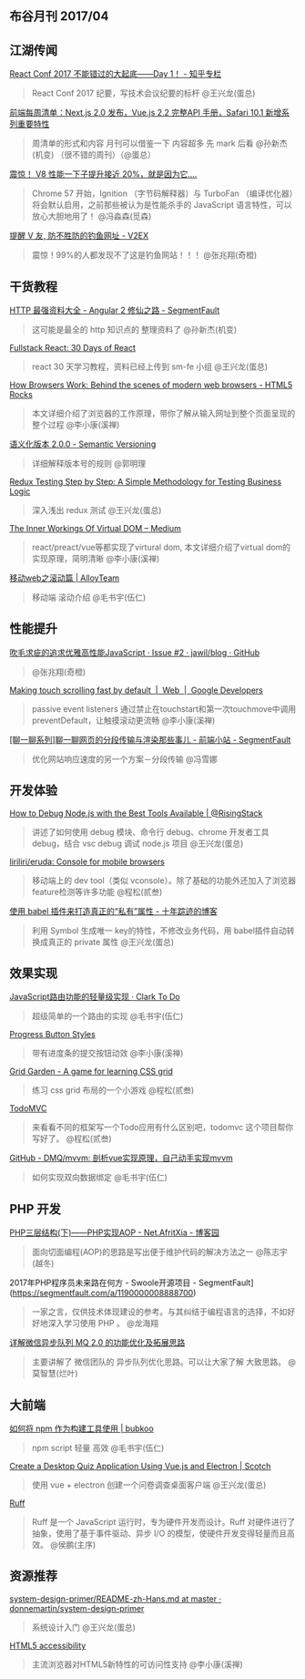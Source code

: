 
布谷月刊 2017/04
----

## 江湖传闻

[React Conf 2017 不能错过的大起底——Day 1！ - 知乎专栏](https://zhuanlan.zhihu.com/p/26172177)
>React Conf 2017 纪要，写技术会议纪要的标杆 @王兴龙(蛋总)

[前端每周清单：Next.js 2.0 发布，Vue.js 2.2 完整API 手册，Safari 10.1 新增系列重要特性](https://mp.weixin.qq.com/s?__biz=MzIwNjQwMzUwMQ==&mid=2247485121&idx=1&sn=65aa5d2d9ef2c437e3028bb2be13c52b&chksm=97236403a054ed155506bd7430c2e0ae2564ac5880ba6c072fe92a2459ced31450eff8842a8e&scene=0&key=ea19e5af7de911be3a3750a3de58d6e9cfcff2ccc924564eaf65e)
>周清单的形式和内容 月刊可以借鉴一下 内容超多 先 mark 后看 @孙新杰(机变) （很不错的周刊）（@蛋总）

[震惊！ V8 性能一下子提升接近 20%，就是因为它....](https://mp.weixin.qq.com/s?__biz=MzI0MzA3MDQ2OA==&mid=2660173109&idx=1&sn=fd11aa3e626cc345298ed20ab9bd3984&chksm=f209065ec57e8f486a48a28a689916fd9a512f24bbe3ded290b7a6a6bbd14fba81d3b6cf7914&scene=0&key=39566cd8878fffa9d0869aa584884f7d941212036807708a67238)
>Chrome 57 开始，Ignition （字节码解释器）与 TurboFan （编译优化器）将会默认启用，之前那些被认为是性能杀手的 JavaScript 语言特性，可以放心大胆地用了！ @冯淼森(觅森)

[提醒 V 友, 防不胜防的钓鱼网址 - V2EX](https://www.v2ex.com/t/355174?p=1)
>震惊！99%的人都发现不了这是钓鱼网站！！！ @张兆翔(奇橙)

## 干货教程

[HTTP 最强资料大全 - Angular 2 修仙之路 - SegmentFault](https://segmentfault.com/a/1190000008900299)
>这可能是最全的 http 知识点的 整理资料了 @孙新杰(机变)

[Fullstack React: 30 Days of React](https://www.fullstackreact.com/30-days-of-react/)
>react 30 天学习教程，资料已经上传到 sm-fe 小组 @王兴龙(蛋总)

[How Browsers Work: Behind the scenes of modern web browsers - HTML5 Rocks](https://www.html5rocks.com/en/tutorials/internals/howbrowserswork/)
>本文详细介绍了浏览器的工作原理，带你了解从输入网址到整个页面呈现的整个过程 @李小康(溪禅)

[语义化版本 2.0.0 - Semantic Versioning](http://semver.org/lang/zh-CN/)
>详细解释版本号的规则 @郭明理

[Redux Testing Step by Step: A Simple Methodology for Testing Business Logic](https://medium.com/@talkol/redux-testing-step-by-step-a-simple-methodology-for-testing-business-logic-8901670756ce)
>深入浅出 redux 测试 @王兴龙(蛋总)

                
[The Inner Workings Of Virtual DOM – Medium](https://medium.com/@rajaraodv/the-inner-workings-of-virtual-dom-666ee7ad47cf)
>react/preact/vue等都实现了virtural dom, 本文详细介绍了virtual dom的实现原理，简明清晰 @李小康(溪禅)
                
[移动web之滚动篇 | AlloyTeam](http://www.alloyteam.com/2017/04/secrets-of-mobile-web-scroll-bars-and-drop-refresh/)
>移动端 滚动介绍 @毛书宇(伍仁)

## 性能提升

[吹毛求疵的追求优雅高性能JavaScript · Issue #2 · jawil/blog · GitHub](https://github.com/jawil/blog/issues/2)
> @张兆翔(奇橙)

[Making touch scrolling fast by default  |  Web  |  Google Developers](https://developers.google.com/web/updates/2017/01/scrolling-intervention)
>passive event listeners 通过禁止在touchstart和第一次touchmove中调用preventDefault，让触摸滚动更流畅
 @李小康(溪禅)

[[聊一聊系列]聊一聊网页的分段传输与渲染那些事儿 - 前端小站 - SegmentFault](https://segmentfault.com/a/1190000005989601#articleHeader11)
>优化网站响应速度的另一个方案－分段传输 @冯雪娜



## 开发体验

[How to Debug Node.js with the Best Tools Available | @RisingStack](https://blog.risingstack.com/how-to-debug-nodej-js-with-the-best-tools-available/?utm_source=RisingStack+Engineering&utm_campaign=9e5f3a9aaa-EMAIL_CAMPAIGN_2017_04_25&utm_medium=email&utm_term=0_02a6a69990-9e5f3a9aaa-474930205)
>讲述了如何使用 debug 模块、命令行 debug、chrome 开发者工具 debug，结合 vsc debug 调试 node.js 项目 @王兴龙(蛋总)
                
[liriliri/eruda: Console for mobile browsers](https://github.com/liriliri/eruda)
>移动端上的 dev tool（类似 vconsole）。除了基础的功能外还加入了浏览器feature检测等许多功能 @程松(贰叁)

[使用 babel 插件来打造真正的“私有”属性 - 十年踪迹的博客](https://www.h5jun.com/post/babel-plugin-private.html)
>利用 Symbol 生成唯一 key的特性，不修改业务代码，用 babel插件自动转换成真正的 private 属性 @王兴龙(蛋总)

## 效果实现

[JavaScript路由功能的轻量级实现 · Clark To Do](http://clarkdo.github.io/javascript/2014/09/04/22/)
>超级简单的一个路由的实现 @毛书宇(伍仁) 

[Progress Button Styles](https://tympanus.net/Development/ProgressButtonStyles/)
>带有进度条的提交按钮动效 @李小康(溪禅)
                
[Grid Garden - A game for learning CSS grid](http://cssgridgarden.com/)
>练习 css grid 布局的一个小游戏 @程松(贰叁)

[TodoMVC](http://todomvc.com/)
>来看看不同的框架写一个Todo应用有什么区别吧，todomvc 这个项目帮你写好了。 @程松(贰叁)

[GitHub - DMQ/mvvm: 剖析vue实现原理，自己动手实现mvvm](https://github.com/DMQ/mvvm)
>如何实现双向数据绑定 @毛书宇(伍仁)

## PHP 开发

[PHP三层结构(下)——PHP实现AOP - Net.AfritXia - 博客园](http://www.cnblogs.com/afritxia2008/archive/2010/07/03/1770427.html)
>面向切面编程(AOP)的思路是写出便于维护代码的解决方法之一 @陈志宇(越冬)

2017年PHP程序员未来路在何方 - Swoole开源项目 - SegmentFault](https://segmentfault.com/a/1190000008888700)
>一家之言，仅供技术体现建设的参考。与其纠结于编程语言的选择，不如好好地深入学习使用 PHP 。 @龙海翔

[详解微信异步队列 MQ 2.0 的功能优化及拓展思路](http://mp.weixin.qq.com/s/63GDiAPx9A4YaRf8CU7AbQ)
>主要讲解了 微信团队的 异步队列优化思路。可以让大家了解 大致思路。 @莫智慧(烂叶)
                
## 大前端

[如何将 npm 作为构建工具使用 | bubkoo](http://bubkoo.com/2016/03/18/how-to-use-npm-as-a-build-tool/)
>npm script 轻量 高效 @毛书宇(伍仁)
                            
[Create a Desktop Quiz Application Using Vue.js and Electron | Scotch](https://scotch.io/tutorials/create-a-desktop-quiz-application-using-vue-js-and-electron?utm_source=mybridge&utm_medium=web&utm_campaign=read_more)
>使用 vue + electron 创建一个问卷调查桌面客户端 @王兴龙(蛋总)
                            
[Ruff](https://ruff.io/)
>Ruff 是一个 JavaScript 运行时，专为硬件开发而设计。Ruff 对硬件进行了抽象，使用了基于事件驱动、异步 I/O 的模型，使硬件开发变得轻量而且高效。 @侯鹏(主序)
                                
## 资源推荐

[system-design-primer/README-zh-Hans.md at master · donnemartin/system-design-primer](https://github.com/donnemartin/system-design-primer/blob/master/README-zh-Hans.md)
>系统设计入门 @王兴龙(蛋总)                     

[HTML5 accessibility](http://www.html5accessibility.com/#howto)
>主流浏览器对HTML5新特性的可访问性支持 @李小康(溪禅)
                

